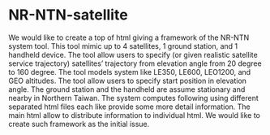 # NR-NTN-satellite

We would like to create a top of html giving a framework of the NR-NTN system tool.
This tool mimic up to 4 satellites, 1 ground station, and 1 handheld device.
The tool allow users to specify (or given realistic satellite service trajectory) satellites’ trajectory from elevation angle from 20 degree to 160 degree.
The tool models system like LE350, LE600, LEO1200, and GEO altitudes.
The tool allow users to specify start position in elevation angle.
The ground station and the handheld are assume stationary and nearby in Northern Taiwan.
The system computes following using different separated html files each like provide some more detail information.
The main html allow to distribute information to individual html.
We would like to create such framework as the initial issue.